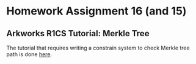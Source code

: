 # Homework Assignment 16 (and 15)

##  Arkworks R1CS Tutorial: Merkle Tree

The tutorial that requires writing a constrain system to check Merkle tree path is done [here](https://github.com/nlipartiia-hacken/r1cs-tutorial/tree/2e5329d7c71d9df4ad79f229136b597265e498f4/merkle-tree-example).
